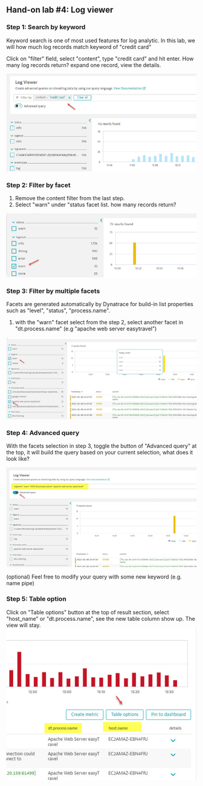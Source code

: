 ## Hand-on lab #4: Log viewer

### Step 1: Search by keyword

Keyword search is one of most used features for log analytic. In this lab, we will how much log records match keyword of "credit card" 

Click on "filter" field, select "content", type "credit card" and hit enter. How many log records return? expand one record, view the details. 

![RDP](../../assets/images/lab04_01.jpg)


### Step 2: Filter by facet

1. Remove the content filter from the last step. 
2. Select "warn" under "status facet list. how many records return?

![RDP](../../assets/images/lab04_02.jpg)



### Step 3: Filter by multiple facets

Facets are generated automatically by Dynatrace for build-in list properties such as "level", "status", "process.name". 

1. with the "warn" facet select from the step 2, select another facet in "dt.process.name" (e.g "apache web server easytravel")

![RDP](../../assets/images/lab04_03.jpg)

### Step 4: Advanced query

With the facets selection in step 3, toggle the button of "Advanced query" at the top, it will build the query based on your current selection, what does it look like?

![RDP](../../assets/images/lab04_04.jpg)

(optional) Feel free to modify your query with some new keyword (e.g. name pipe)

### Step 5: Table option

Click on "Table options" button at the top of result section, select "host_name" or "dt.process.name", see the new table column show up. The view will stay. 
![RDP](../../assets/images/lab04_05.jpg)
